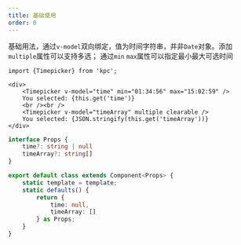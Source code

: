 ```yaml
---
title: 基础使用
order: 0
---
```


基础用法，通过`v-model`双向绑定，值为时间字符串，并非`Date`对象。添加`multiple`属性可以支持多选；
通过`min` `max`属性可以指定最小最大可选时间

```vdt
import {Timepicker} from 'kpc';

<div>
    <Timepicker v-model="time" min="01:34:56" max="15:02:59" />
    You selected: {this.get('time')}
    <br /><br />
    <Timepicker v-model="timeArray" multiple clearable />
    You selected: {JSON.stringify(this.get('timeArray'))}
</div>
```

```ts
interface Props {
    time?: string | null
    timeArray?: string[]
}

export default class extends Component<Props> {
    static template = template;
    static defaults() {
        return {
            time: null,
            timeArray: []
        } as Props;
    }
}
```
